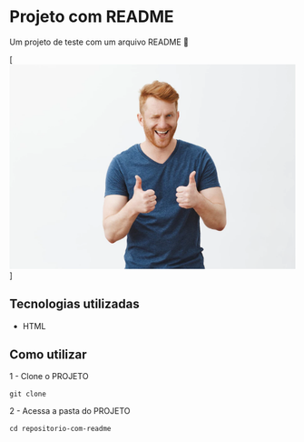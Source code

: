 # Projeto com README
Um projeto de teste com um arquivo README 🚀

[<img src="./joinha.png" alt="um cara fazendo o joinha">]

## Tecnologias utilizadas
- HTML

## Como utilizar
1 - Clone o PROJETO
```
git clone
```
2 - Acessa a pasta do PROJETO
```
cd repositorio-com-readme
```